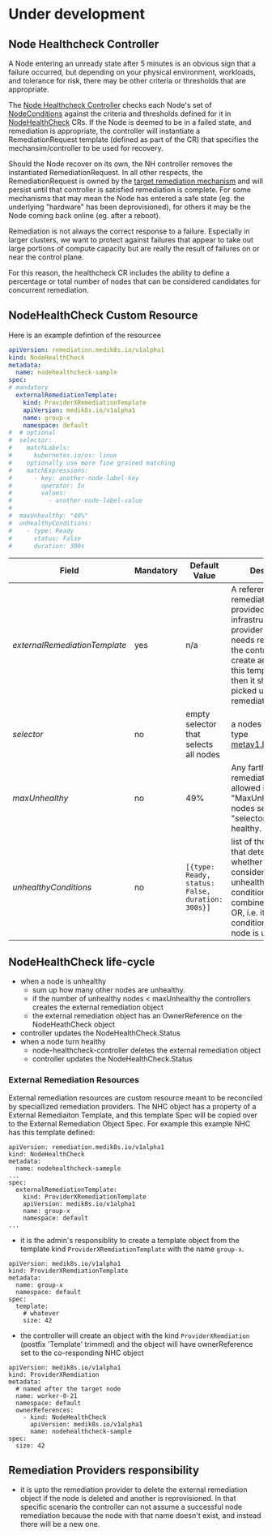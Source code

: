 # Under development

## Node Healthcheck Controller

A Node entering an unready state after 5 minutes is an obvious sign that a
failure occurred, but depending on your physical environment, workloads, and
tolerance for risk, there may be other criteria or thresholds that are
appropriate.

The [Node Healthcheck Controller]() checks each Node's set of [NodeConditions]()
against the criteria and thresholds defined for it in [NodeHealthCheck]() CRs.
If the Node is deemed to be in a failed state, and remediation is appropriate,
the controller will instantiate a RemediationRequest template (defined as part
of the CR) that specifies the mechansim/controller to be used for recovery.

Should the Node recover on its own, the NH controller removes the instantiated
RemediationRequest.  In all other respects, the RemediationRequest is owned by
the [target remediation mechanism]() and will persist until that controller is
satisfied remediation is complete.  For some mechanisms that may mean the Node
has entered a safe state (eg. the underlying "hardware" has been deprovisioned),
for others it may be the Node coming back online (eg. after a reboot).

Remediation is not always the correct response to a failure.  Especially in
larger clusters, we want to protect against failures that appear to take out
large portions of compute capacity but are really the result of failures on or
near the control plane.

For this reason, the healthcheck CR includes the ability to define a percentage
or total number of nodes that can be considered candidates for concurrent
remediation.

## NodeHealthCheck Custom Resource

Here is an example defintion of the resourcee

```yaml
apiVersion: remediation.medik8s.io/v1alpha1
kind: NodeHealthCheck
metadata:
  name: nodehealthcheck-sample
spec:
# mandatory
  externalRemediationTemplate:
    kind: ProviderXRemediationTemplate
    apiVersion: medik8s.io/v1alpha1
    name: group-x
    namespace: default
#  # optional
#  selector:
#    matchLabels:
#      kubernetes.io/os: linux
#    optionally use more fine grained matching
#    matchExpressions:
#      - key: another-node-label-key
#        operator: In
#        values:
#          - another-node-label-value
#
#  maxUnhealthy: "49%"
#  unhealthyConditions:
#    - type: Ready
#      status: False
#      duration: 300s

```

| Field | Mandatory | Default Value | Description |
| --- | --- | --- | --- |
| _externalRemediationTemplate_ | yes | n/a | A reference to a remediation template provided by an infrastructure provider. If a node needs remediation the controller will create an object from this template and then it should be picked up by a remediation provider.|
| _selector_ | no | empty selector that selects all nodes | a nodes selector of type [metav1.LabelSelector](https://pkg.go.dev/k8s.io/apimachinery/pkg/apis/meta/v1#LabelSelector) | 
| _maxUnhealthy_ | no | 49% | Any farther remediation is only allowed if at most "MaxUnhealthy" nodes selected by "selector" are not healthy.| 
| _unhealthyConditions_ | no | `[{type: Ready, status: False, duration: 300s}]` | list of the conditions that determine whether a node is considered unhealthy.  The conditions are combined in a logical OR, i.e. if any of the conditions is met, the node is unhealthy.|

## NodeHealthCheck life-cycle

- when a node is unhealthy
  - sum up how many other nodes are unhealthy.
  - if the number of unhealthy nodes < maxUnhealthy the controllers creates the external remediation object
  - the external remediation object has an OwnerReference on the NodeHeathCheck object
- controller updates the NodeHealthCheck.Status
- when a node turn healthy
  - node-healthcheck-controller deletes the external remediation object
  - controller updates the NodeHealthCheck.Status 


### External Remediation Resources

External remediation resources are custom resource meant to be reconciled by speciallized remediation providers.
The NHC object has a property of a External Remediaiton Template, and this template Spec will be
copied over to the External Remediation Object Spec.
For example this example NHC has this template defined:

```
apiVersion: remediation.medik8s.io/v1alpha1
kind: NodeHealthCheck
metadata:
  name: nodehealthcheck-sameple
...
spec:
  externalRemediationTemplate:
    kind: ProviderXRemediationTemplate
    apiVersion: medik8s.io/v1alpha1
    name: group-x
    namespace: default
...

```

- it is the admin's responsiblity to create a template object from the template kind `ProviderXRemdiationTemplate`
  with the name `group-x`.

```
apiVersion: medik8s.io/v1alpha1
kind: ProviderXRemdiationTemplate
metadata:
  name: group-x
  namespace: default
spec:
  template:
    # whatever
    size: 42

```
- the controller will create an object with the kind `ProviderXRemdiation` (postfix 'Template' trimmed)
  and the object will have ownerReference set to the co-responding NHC object

```
apiVersion: medik8s.io/v1alpha1
kind: ProviderXRemdiation
metadata:
  # named after the target node
  name: worker-0-21
  namespace: default
  ownerReferences:
    - kind: NodeHealthCheck
      apiVersion: medik8s.io/v1alpha1
      name: nodehealthcheck-sample
spec:
  size: 42

```

## Remediation Providers responsibility

- it is upto the remediation provider to delete the external remediation object if the node is deleted and another is
  reprovisioned. In that specific scenario the controller can not assume a successful node remediation because the
  node with that name doesn't exist, and instead there will be a new one.

